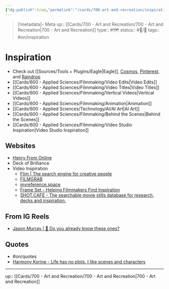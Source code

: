 ```yaml
---
{"dg-publish":true,"permalink":"/cards/700-art-and-recreation/inspiration/"}
---
```



> [!metadata]- Meta
> up:: [[Cards/700 - Art and Recreation/700 - Art and Recreation\|700 - Art and Recreation]]
> type:: #🗺 
> status:: #📝/🌱 
> tags:: #on/inspiration 

# Inspiration

- Check out [[Sources/Tools + Plugins/Eagle\|Eagle]], [Cosmos](https://www.cosmos.so/topher), [Pinterest](https://pin.it/1snj3VAw1), and [Raindrop](https://raindrop.io/tophg) 
- [[Cards/600 - Applied Sciences/Filmmaking/Video Edits\|Video Edits]]
- [[Cards/600 - Applied Sciences/Filmmaking/Video Titles\|Video Titles]]
- [[Cards/600 - Applied Sciences/Filmmaking/Vertical Videos\|Vertical Videos]]
- [[Cards/600 - Applied Sciences/Filmmaking/Animation\|Animation]]
- [[Cards/600 - Applied Sciences/Technology/AI/AI Art\|AI Art]]
- [[Cards/600 - Applied Sciences/Filmmaking/Behind the Scenes\|Behind the Scenes]]
- [[Cards/600 - Applied Sciences/Filmmaking/Video Studio Inspiration\|Video Studio Inspiration]]

## Websites
- [Henry From Online](https://henry.codes/)
- Deck of Brilliance
- Video Inspiration
	- [Flim | The search engine for creative people](https://flim.ai/)
	- [FILMGRAB](https://film-grab.com/)
	- [myreference.space](https://myreference.space/)
	- [Frame Set - Helping Filmmakers Find Inspiration](https://frameset.app/stills)
	- [SHOT.CAFE - The searchable movie stills database for research, decks and inspiration.](https://shot.cafe/)

## From IG Reels
- [Jason Murray | 🧰 Do you already know these ones?](https://www.instagram.com/reel/C-AfcGbRjUk/?igsh=MWl3NnV5eHc1dGwyZA==) 

## Quotes
- #on/quotes 
- [Harmony Korine - Life has no plots, I like scenes and characters](https://www.instagram.com/reel/DB4K_yqumwz/?igsh=YmN4Mzh0ZmhpMnIw)


---
up:: [[Cards/700 - Art and Recreation/700 - Art and Recreation\|700 - Art and Recreation]]
